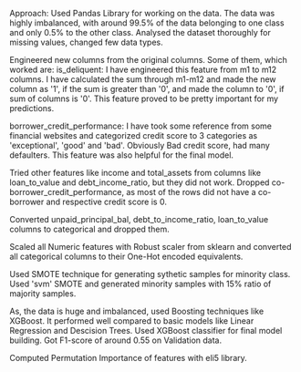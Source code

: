 Approach:
Used Pandas Library for working on the data. 
The data was highly imbalanced, with around 99.5% of the data belonging to one class and only 0.5% to the other class.
Analysed the dataset thoroughly for missing values, changed few data types.

Engineered new columns from the original columns. Some of them, which worked are:
is_deliquent: I have engineered this feature from m1 to m12 columns. I have calculated the sum through m1-m12 and made the new column as '1', if the sum is greater than '0', and made the column to '0', if sum of columns is '0'. This feature proved to be pretty important for my predictions.

borrower_credit_performance: I have took some reference from some financial websites and categorized credit score to 3 categories as 'exceptional', 'good' and 'bad'. Obviously Bad credit score, had many defaulters. This feature was also helpful for the final model.

Tried other features like income and total_assets from columns like loan_to_value and debt_income_ratio, but they did not work.
Dropped co-borrower_credit_performance, as most of the rows did not have a co-borrower and respective credit score is 0.

Converted unpaid_principal_bal, debt_to_income_ratio, loan_to_value columns to categorical and dropped them.

Scaled all Numeric features with Robust scaler from sklearn and converted all categorical columns to their One-Hot encoded equivalents.

Used SMOTE technique for generating sythetic samples for minority class. Used 'svm' SMOTE and generated minority samples with 15% ratio of majority samples.

As, the data is huge and imbalanced, used Boosting techniques like XGBoost. It performed well compared to basic models like Linear Regression and Descision Trees.
Used XGBoost classifier for final model building. Got F1-score of around 0.55 on Validation data.

Computed Permutation Importance of features with eli5 library.
